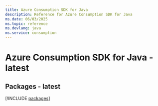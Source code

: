 ```yaml
---
title: Azure Consumption SDK for Java
description: Reference for Azure Consumption SDK for Java
ms.date: 06/03/2025
ms.topic: reference
ms.devlang: java
ms.service: consumption
---
```

# Azure Consumption SDK for Java - latest
## Packages - latest
[!INCLUDE [packages](consumption-index.md)]